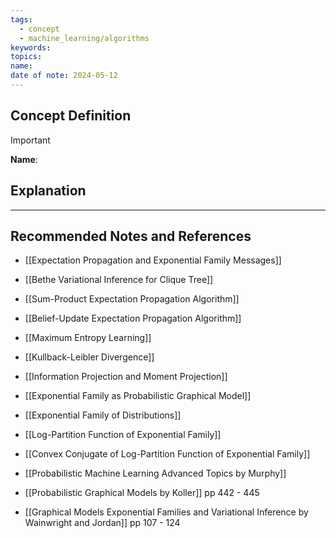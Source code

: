 ```yaml
---
tags:
  - concept
  - machine_learning/algorithms
keywords: 
topics: 
name: 
date of note: 2024-05-12
---
```


## Concept Definition

>[!important]
>**Name**: 



## Explanation





-----------
##  Recommended Notes and References

- [[Expectation Propagation and Exponential Family Messages]]
- [[Bethe Variational Inference for Clique Tree]]

- [[Sum-Product Expectation Propagation Algorithm]]
- [[Belief-Update Expectation Propagation Algorithm]]

- [[Maximum Entropy Learning]]
- [[Kullback-Leibler Divergence]]
- [[Information Projection and Moment Projection]]


- [[Exponential Family as Probabilistic Graphical Model]]
- [[Exponential Family of Distributions]]
- [[Log-Partition Function of Exponential Family]]
- [[Convex Conjugate of Log-Partition Function of Exponential Family]]



- [[Probabilistic Machine Learning Advanced Topics by Murphy]]
- [[Probabilistic Graphical Models by Koller]] pp 442 - 445
- [[Graphical Models Exponential Families and Variational Inference by Wainwright and Jordan]] pp 107 - 124 
